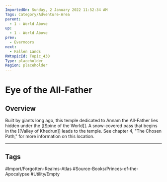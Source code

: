 ```yaml
---
ImportedOn: Sunday, 2 January 2022 11:52:34 AM
Tags: Category/Adventure-Area
parent:
  - 1 - World Above
up:
  - 1 - World Above
prev:
  - Evermoors
next:
  - Fallen Lands
RWtopicId: Topic_430
Type: placeholder
Region: placeholder
---
```

# Eye of the All-Father
## Overview
Built by giants long ago, this temple dedicated to Annam the All-Father lies hidden under the [[Spine of the World]]. A snow-covered pass that begins in the [[Valley of Khedrun]] leads to the temple. See chapter 4, "The Chosen Path," for more information on this location.


---
## Tags
#Import/Forgotten-Realms-Atlas #Source-Books/Princes-of-the-Apocalypse #Utility/Empty

